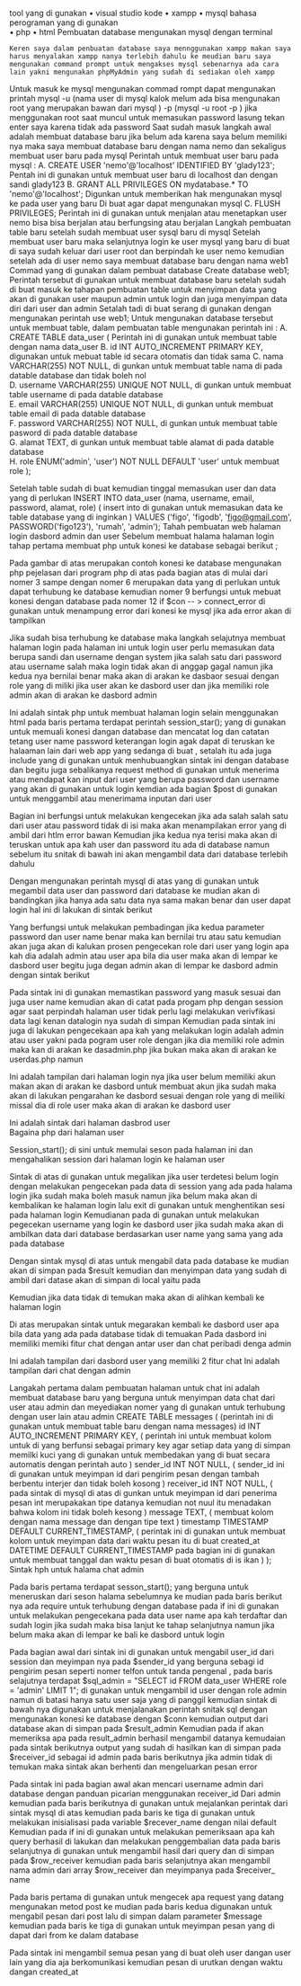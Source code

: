 tool yang di gunakan 
•	visual studio kode 
•	xampp
•	mysql 
bahasa perograman yang di gunakan  
•	php 
•	html 
Pembuatan database mengunakan mysql dengan terminal 
 
    Keren saya dalam penbuatan database saya mennggunakan xampp makan saya harus menyalakan xampp nanya terlebih dahulu ke meudian baru saya mengunakan command prompt untuk mengakses mysql sebenarnya ada cara lain yakni mengunakan phpMyAdmin yang sudah di sediakan oleh xampp 
   Untuk masuk ke mysql mengunakan commad rompt dapat mengunakan printah mysql -u (nama user di mysql kalok melum ada bisa mengunakan root yang merupakan bawan dari mysql ) -p (mysql -u root -p ) jika menggunakan root saat muncul untuk memasukan password lasung tekan enter saya karena tidak ada password 
   Saat sudah masuk langkah awal adalah membuat database baru jika belum ada karena saya belum memiliki nya maka saya membuat database baru dengan nama nemo dan sekaligus membuat user baru pada mysql
Perintah untuk membuat user baru pada mysql :
A.	CREATE USER 'nemo'@'localhost' IDENTIFIED BY 'glady123';
Pentah ini di gunakan untuk membuat user baru di localhost  dan dengan sandi glady123
B.	GRANT ALL PRIVILEGES ON mydatabase.* TO 'nemo'@'localhost';
                         Digunkan untuk memberikan hak mengunakan mysql ke pada user yang baru 
                         Di buat agar  dapat mengunakan mysql 
C.	FLUSH PRIVILEGES;
Perintah ini di gunakan untuk menjalan atau menetapkan user nemo bisa bisa berjalan atau berfungsing atau berjalan 
Langkah pembuatan table baru setelah sudah membuat user sysql baru di mysql 
Setelah membuat user baru maka selanjutnya login ke user mysql yang baru di buat di saya sudah keluar dari user root dan berpindah ke user nemo kemudian setelah ada di user nemo saya membuat database baru dengan nama web1
Commad yang di gunakan dalam pembuat database 
Create database web1;
Perintah tersebut di gunakan untuk membuat database baru setelah sudah di buat masuk ke tahapan pembuatan table untuk menyimpan data yang akan di gunakan user maupun admin untuk login  dan juga menyimpan data diri dari user dan admin 
Setalah tadi di buat serang di gunakan dengan mengunakan perintah use web1;
Untuk mengunakan database tersebut untuk membuat table, dalam pembuatan table mengunakan perintah ini :
A.	CREATE TABLE data_user (
               Perintah ini di gunakan untuk membuat table dengan nama data_user 
B.	id INT AUTO_INCREMENT PRIMARY KEY,
   digunakan untuk mebuat table id  secara otomatis dan tidak sama 
C.	nama VARCHAR(255) NOT NULL,
di gunkan untuk membuat table nama di pada datable database dan tidak boleh nol  
D.	 username VARCHAR(255) UNIQUE NOT NULL,
di gunkan untuk membuat table username di pada datable database  
E.	 email VARCHAR(255) UNIQUE NOT NULL,
di gunkan untuk membuat table email di pada datable database  
F.	password VARCHAR(255) NOT NULL,
 di gunkan untuk membuat table pasword di pada datable database  
G.	 alamat TEXT,
 di gunkan untuk membuat table alamat di pada datable database  
H.	  role ENUM('admin', 'user') NOT NULL DEFAULT 'user'
untuk membuat role 
);

Setelah table sudah di buat kemudian tinggal memasukan user dan data yang di perlukan 
INSERT INTO data_user (nama, username, email, password, alamat, role)
( insert into di gunakan untuk memasukan data ke table database yang di inginkan )
VALUES ('figo', 'figodb', 'figo@gmail.com', PASSWORD('figo123'), 'rumah', 'admin');
Tahah pembuatan web halaman login  dasbord admin dan user 
  Sebelum membuat halama halaman login tahap pertama membuat php untuk konesi ke database sebagai berikut ;
 
Pada gambar di atas merupakan contoh konesi ke database mengunakan php pejelasan dari program php di atas  pada bagian atas di mulai dari nomer 3  sampe dengan nomer  6 merupakan data yang di perlukan untuk dapat terhubung ke database kemudian nomer 9 berfungsi untuk mebuat konesi dengan database  pada nomer 12 if $con  -- > connect_error di gunakan untuk menampung error dari konesi ke mysql jika ada error akan di tampilkan 

Jika sudah bisa terhubung  ke database maka langkah selajutnya membuat halaman login pada halaman ini untuk login user perlu memasukan data berupa sandi dan username dengan system jika salah satu dari password atau username salah maka login tidak akan di anggap gagal namun jika kedua nya bernilai benar maka akan di arakan ke dasbaor sesuai dengan role yang di miliki jika user akan ke dasbord user dan jika memiliki role admin akan di arakan ke dasbord admin 
 

  
Ini adalah sintak php untuk membuat halaman login selain menggunakan html pada baris pertama terdapat perintah session_star(); yang di gunakan untuk memuali konesi dangan database dan mencatat log dan catatan tetang user name password keterangan login agak dapat di teruskan ke halaaman lain dari web app yang sedanga di buat , setalah itu ada juga include yang di gunakan untuk menhubuangkan sintak ini dengan database dan begitu juga sebalikanya  request method di gunakan untuk menerima atau mendapat kan input dari user yang berupa password dan username yang akan di gunakan untuk login kemdian ada bagian $post di gunakan untuk  menggambil atau menerimama inputan dari user 
 
Bagian ini berfungsi untuk melakukan kengecekan jika ada salah salah satu dari user atau password tidak di isi maka  akan menampilakan error yang di ambil dari htlm error bawan 
Kemudian jika kedua nya terisi maka akan di teruskan untuk apa kah user dan password itu ada di database namun sebelum itu  snitak di bawah ini akan mengambil data dari database terlebih dahulu 
 
Dengan mengunakan perintah mysql di atas yang di gunakan untuk megambil data user dan password dari database ke mudian akan di bandingkan jika hanya ada satu data nya sama makan benar dan user dapat login hal ini di lakukan di sintak berikut 
 
Yang berfungsi untuk melakukan pembadingan jika kedua  parameter password dan user name benar maka kan bernilai tru atau satu kemudian akan  juga akan di kalukan prosen pengecekan role dari user yang login apa kah dia adalah admin atau user apa bila dia user maka akan di lempar ke dasbord user begitu juga degan admin akan di lempar ke dasbord admin dengan sintak berikut 
 
Pada sintak ini di gunakan memastikan password yang masuk sesuai dan juga user name kemudian akan di catat pada progam php dengan session agar saat perpindah halaman user tidak perlu lagi melakukan verivfikasi  data lagi kenan datalogin nya sudah di simpan 
Kemudian pada sintak ini juga di lakukan pengecekaan apa kah yang melakukan login adalah admin atau user yakni pada pogram  user role   dengan  jika dia  memiliki role admin maka kan di arakan ke dasadmin.php jika bukan maka akan  di arakan ke userdas.php namun 
 
Ini adalah tampilan dari halaman login nya jika user belum memiliki akun  makan akan di arakan ke dasbord untuk membuat akun  jika sudah maka akan di lakukan pengarahan ke dasbord sesuai dengan role yang di meiliki  missal dia di role user maka akan di arakan ke dasbord user 
 
Ini adalah sintak dari halaman dasbrod user   
 Bagaina php dari halaman user 
 
Session_start(); di sini untuk memulai seson pada halaman ini dan mengahalikan session dari halaman login ke halaman user 
 
Sintak di atas di gunakan untuk megalikan jika user terdetesi  belum login dengan melakukan pengecekan pada data di session yang ada pada halama login jika sudah maka boleh masuk namun jika belum maka akan di kembalikan ke halaman login lalu exit di gunakan untuk menghentikan sesi pada halaman login 
  Kemudianan pada   di gunakan untuk melakukan pegecekan username yang login ke dasbord user jika sudah  maka akan di ambilkan data dari database berdasarkan user name yang sama yang ada pada database 
 
Dengan sintak mysql di atas untuk mengabil data pada database ke mudian akan di simpan pada $result kemudian  dan menyimpan data yang sudah di ambil dari datase akan di simpan di local yaitu pada 
 
Kemudian jika data tidak di temukan maka akan di alihkan kembali ke halaman login 
 
Di atas merupakan sintak untuk megarakan kembali ke dasbord user apa bila  data yang ada pada database tidak di temuakan 
Pada dasbord ini memiliki memiki fitur chat dengan antar user dan chat peribadi denga admin 
 
Ini adalah tampilan dari dasbord user  yang memiliki 2 fitur chat 
Ini adalah tampilan dari  chat dengan admin 
 
 
Langakah pertama dalam pembuatan halaman untuk chat ini adalah membuat database baru yang berguna untuk menyimpan data chat dari user atau admin dan meyediakan nomer yang di gunakan untuk terhubung dengan user lain atau admin 
CREATE TABLE messages (
(perintah ini di gunakan untuk membuat table baru dengan nama messages)
    id INT AUTO_INCREMENT PRIMARY KEY,
    ( perintah ini untuk membuat kolom untuk di yang berfunsi sebagai primary key agar setiap data yang di simpan memilki kuci yang di gunakan untuk membedakan yang di buat secara automatis dengan perintah auto )
    sender_id INT NOT NULL,
   (  sender_id ini di gunakan untuk meyimpan id dari pengirim pesan   dengan tambah berbentu interjer dan tidak boleh kosong )
    receiver_id INT NOT NULL,
    ( pada sintak di mysql di atas di gunkan untuk meyimpan  id dari penerima pesan int merupakakan tipe datanya kemudian not nuul itu menadakan bahwa kolom ini tidak boleh kesong )
    message TEXT,
       ( membuat kolom dengan nama message dan dengan tipe text )
    timestamp TIMESTAMP DEFAULT CURRENT_TIMESTAMP,
   ( perintak ini di gunakan untuk membuat kolom untuk meyimpan data dari waktu pesan itu di buat 
    created_at DATETIME DEFAULT CURRENT_TIMESTAMP
pada bagian ini di gunakan untuk membuat tanggal dan waktu pesan di buat otomatis di is ikan )
);
Sintak hph untuk halama chat admin 
 
Pada baris pertama terdapat sesson_start(); yang berguna untuk meneruskan dari seson halama sebelumnya  ke mudian pada baris berikut nya ada require untuk terhubung dengan  database  pada if  ini di gunakan  untuk melakukan pengecekana pada data user name apa kah terdaftar dan sudah login jika sudah maka bisa lanjut ke tahap selanjutnya namun jika belum  maka akan di lempar ke bali ke dasbord untuk login 
 
Pada bagian awal dari sintak ini di gunakan untuk mengabil user_id dari session dan meyimpan nya pada $sender_id yang berguna sebagi id pengirim pesan seperti nomer telfon untuk tanda pengenal , pada baris selajutnya terdapat $sql_admin = "SELECT id FROM data_user WHERE role = 'admin' LIMIT 1"; di gunakan untuk mengambil id user dengan role admin namun di batasi hanya satu user saja yang di panggil kemudian sintak di bawah nya digunakan untuk menjalanakan perintah snitak sql dengan mengunakan konesi ke database dengan $conn kemudian output dari database akan di simpan pada $result_admin 
Kemudian pada if akan memeriksa apa pada result_admin berhasil  mengambil datanya kemudaian pada sintak berikutnya output yang sudah di hasilkan kan di simpan pada $receiver_id sebagai id admin pada baris berikutnya jika admin tidak di temukan maka sintak akan berhenti dan mengeluarkan pesan error 
 
Pada sintak ini pada bagian awal akan mencari username admin dari database dengan panduan picarian menggunakan receiver_id Dari admin kemudian pada baris berikutnya di gunakan untuk mejalankan perintak dari sintak mysql di atas kemudian pada baris ke tiga di gunakan untuk melakukan inisialisasi pada variable $recever_name dengan nilai  default 
Kemudian pada if ini di gunakan untuk melakukan pemeriksaan apa kah query berhasil di lakukan dan melakukan penggembalian data pada baris selanjutnya di gunakan untuk mengambil hasil dari query dan di simpan pada $row_receiver  kemudian pada baris selanjutnya akan mengambil nama admin  dari array $row_receiver dan meyimpanya pada $receiver_ name 
 
Pada baris pertama di gunakan untuk mengecek apa request yang datang mengunakan metod post  ke  mudian pada baris kedua digunakan untuk mengabil pesan dari post lalu di simpan dalam parameter $message kemudian pada baris ke tiga di gunakan untuk meyimpan pesan yang di dapat dari from ke dalam database 
 
Pada sintak ini mengambil semua pesan yang di buat oleh user dangan user lain yang dia aja berkomunikasi kemudian pesan di urutkan dengan waktu  dangan created_at 


